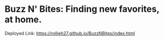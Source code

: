 # Buzz N' Bites: Finding new favorites, at home. #

Deployed Link: https://rollieh27.github.io/BuzzNBites/index.html
